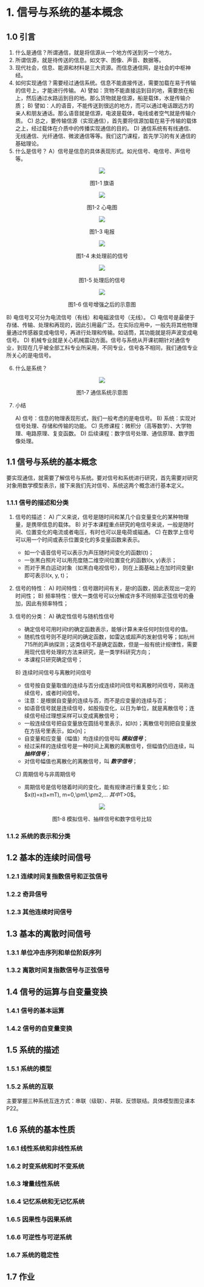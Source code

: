 # 1. 信号与系统的基本概念
## 1.0 引言
1)	什么是通信？所谓通信，就是将信源从一个地方传送到另一个地方。
2)	所谓信源，就是待传送的信息。如文字、图像、声音、数据等。
3)	现代社会，信息、能源和材料是三大资源。而信息通信网，是社会的中枢神经。
4)	如何实现通信？需要经过通信系统。信息不能直接传送，需要加载在易于传输的信号上，才能进行传输。
    A)	譬如：货物不能直接运到目的地，需要放在船上，然后通过水路运到目的地。那么货物就是信源，船是载体，水是传输介质；
    B)	譬如：人的语音，不能传送到很远的地方，而可以通过电话跟远方的亲人和朋友通话。那么语音就是信源，电波是载体，电线或者空气就是传输介质。
    C)	总之，要传输信源（实现通信），首先要将信源加载在易于传输的载体之上，经过载体在介质中的传播实现通信的目的。
    D)	通信系统有有线通信、无线通信、光纤通信、微波通信等等。我们这门课程，首先学习的有关通信的基础理论。
5)	什么是信号？
    A）信号是信息的具体表现形式。如光信号、电信号、声信号等。
<center>
  <img src="https://raw.githubusercontent.com/NIT2018/NitSignal/master/ch1/flag-1.png" > 
  
  图1-1 旗语
</center>

<center>
  <img src="https://raw.githubusercontent.com/NIT2018/NitSignal/master/ch1/heart-1.png" > 
  
  图1-2 心电图
</center>

<center>
  <img src="https://raw.githubusercontent.com/NIT2018/NitSignal/master/ch1/telecomm-1.png" > 
  
  图1-3 电报
</center>

<center>
  <img src="https://raw.githubusercontent.com/NIT2018/NitSignal/master/ch1/signal-1.png" > 
  
  图1-4 未处理前的信号
</center>

<center>
  <img src="https://raw.githubusercontent.com/NIT2018/NitSignal/master/ch1/signal-filted-1.png" > 
  
  图1-5 处理后的信号
</center>

<center>
  <img src="https://raw.githubusercontent.com/NIT2018/NitSignal/master/ch1/x-1.png" > 
  
  图1-6 信号增强之后的示意图
  </center>


[^_^]:
    ![image](https://raw.githubusercontent.com/NIT2018/NitSignal/master/ch1/flag-1.png)

B)	电信号又可分为电流信号（有线）和电磁波信号（无线）。
C)	电信号是最便于存储、传输、处理和再现的，因此引用最广泛。在实际应用中，一般先将其他物理量通过传感器变成电信号，再进行处理和传输。如话筒，其功能就是将声波变成电信号。
D)	机械专业就是关心机械震动方面。信号与系统从开课初期针对通信专业，到现在几乎被全部工科专业所采用，不同专业，信号各不相同，我们通信专业所关心的是电信号。

6)	什么是系统？

<center>
  <img src="https://raw.githubusercontent.com/NIT2018/NitSignal/master/ch1/telesys-1.png" > 
  
  图1-7 通信系统示意图
  </center>

7)	小结

    A)	信号：信息的物理表现形式，我们一般考虑的是电信号。
    B)	系统：实现对信号处理、存储和传输的功能。
    C)	先修课程：微积分（高等数学）、大学物理、电路原理、复变函数。
    D)	后续课程：数字信号处理、通信原理、数字图像处理。

## 1.1 信号与系统的基本概念
要实现通信，就需要了解信号与系统。要对信号和系统进行研究，首先需要对研究对象用数学模型表示，接下来我们先对信号、系统这两个概念进行基本定义。

### 1.1.1 信号的描述和分类
1)	信号的描述：
  A)	广义来说，信号是随时间和某几个自变量变化的某种物理量，是携带信息的载体。
  B)	对于本课程重点研究的电信号来说，一般是随时间、位置变化的电流或者电压，有时也可以是电荷或磁通。
  C)	在数学上信号可以用一个时间或表示位置变化的多变量函数来表示。
    * 如一个语音信号可以表示为声压随时间变化的函数I(t)；
    * 一张黑白照片可以用亮度随二维空间位置变化的函数I(x, y)表示；
    * 而对于黑白运动对象（如黑白电视信号），则在上面基础上在加时间变量t即可表示I(x, y, t)；
2)	信号的特性：
  A)	时间特性：信号跟时间有关，是t的函数，因此表现出一定的时间性；
  B)	频率特性：很大一类信号可以分解成许多不同频率正弦信号的叠加，因此有频率特性；
3)	信号的分类：
  A)	确定性信号与随机性信号
    * 确定信号可用时间t的确定函数表示，能够计算未来任何时刻信号的值。
    * 随机性信号则不是时间的确定函数，如雷达或超声的发射信号等；如杭州715所的声纳探测；这类信号不是确定函数，但是一般有统计规律性，需要用现代信号处理的方法来研究，是一类学科研究方向；
    * 本课程只研究确定信号；
  
    B)	连续时间信号与离散时间信号
    * 信号按自变量取值的连续与否分成连续时间信号和离散时间信号，简称连续信号，或者时间信号。
    * 注意：是根据自变量的连续与否，而不是应变量的连续与否；
    * 如语音信号就是连续信号，如股指变化，以日为单位，就是离散信号；连续信号经过理想采样可以变成离散信号；
    * 一般连续信号把自变量放在圆括号里表示，如I(t)；离散信号则把自变量放在方括号里表示，如x[n]；
    * 自变量和应变量（幅值）均连续的信号叫 ***模拟信号***；
    * 经过采样的连续信号是一种时间上离散的离散信号，但幅值仍旧连续，叫 ***抽样信号***；
    * 对信号幅值也离散化的离散信号，叫 ***数字信号***；
  
    C) 周期信号与非周期信号
    * 周期信号是信号随着时间的变化，能有规律进行重复变化；如: $x(t)=x(t+mT), m=0,\pm1,\pm2,... $其中$T>0$。
  
<center>
  <img src="https://raw.githubusercontent.com/NIT2018/NitSignal/master/ch1/signal-type-1.png" > 
  
  图1-8 模拟信号、抽样信号和数字信号比较
  </center>
  
    
    

### 1.1.2 系统的表示和分类
## 1.2 基本的连续时间信号
### 1.2.1 连续时间复指数信号和正弦信号
### 1.2.2 奇异信号
### 1.2.3 其他连续时间信号
## 1.3 基本的离散时间信号
### 1.3.1 单位冲击序列和单位阶跃序列
### 1.3.2 离散时间复指数信号与正弦信号
## 1.4 信号的运算与自变量变换
### 1.4.1 信号的基本运算
### 1.4.2 信号的自变量变换
## 1.5 系统的描述
### 1.5.1 系统的模型
### 1.5.2 系统的互联
主要掌握三种系统互连方式：串联（级联）、并联、反馈联结。具体模型图见课本P22。
## 1.6 系统的基本性质
### 1.6.1 线性系统和非线性系统
### 1.6.2 时变系统和时不变系统
### 1.6.3 增量线性系统
### 1.6.4 记忆系统和无记忆系统
### 1.6.5 因果性与因果系统
### 1.6.6 可逆性与可逆系统
### 1.6.7 系统的稳定性
## 1.7 作业







